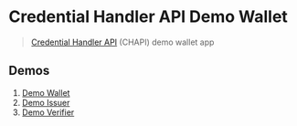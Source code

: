 # Credential Handler API Demo Wallet

> [Credential Handler API](https://w3c-ccg.github.io/credential-handler-api/) (CHAPI) demo wallet app

## Demos
1. [Demo Wallet](https://chapi-demo-wallet.digitalbazaar.com/)
2. [Demo Issuer](https://chapi-demo-issuer.digitalbazaar.com/)
3. [Demo Verifier](https://chapi-demo-verifier.digitalbazaar.com/)
